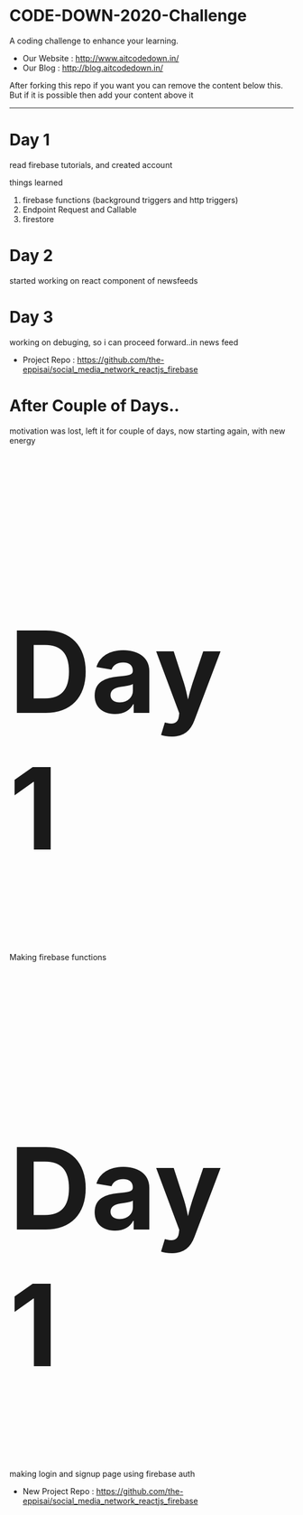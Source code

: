 
# CODE-DOWN-2020-Challenge
A coding challenge to enhance your learning. <br>
 - Our Website : http://www.aitcodedown.in/ <br>
 - Our Blog : http://blog.aitcodedown.in/

After forking this repo if you want you can remove the content below this. But if it is possible then add your content above it 

<hr>

<div>
<h1> Day 1 </h1>
 <p> read firebase tutorials, and created account </p>
 <p> things learned
   <ol>
  <li>firebase functions (background triggers and http triggers)</li>
  <li>Endpoint Request and Callable</li>
  <li>firestore</li>
</ol>


 </p>
</div>

<div>
<h1> Day  2</h1>
 <p> started working on react component of newsfeeds </p>
</div>


<div>
<h1> Day  3</h1>
 <p> working on debuging, so i can proceed forward..in news feed </p>
</div>
 
  - Project Repo : https://github.com/the-eppisai/social_media_network_reactjs_firebase <br>
  <div>
<h1> After Couple of Days..</h1>
 <p> motivation was lost, left it for couple of days, now starting again, with new energy </p>
</div>
 <div>
<h1 style=font-size:200px> Day 1</h1>
 <p> Making firebase functions </p>
</div>
<h1 style=font-size:200px> Day 1</h1>
 <p> making login and signup page using firebase auth </p>
</div>
</div>
 
  - New Project Repo : https://github.com/the-eppisai/social_media_network_reactjs_firebase <br>
  <div>
